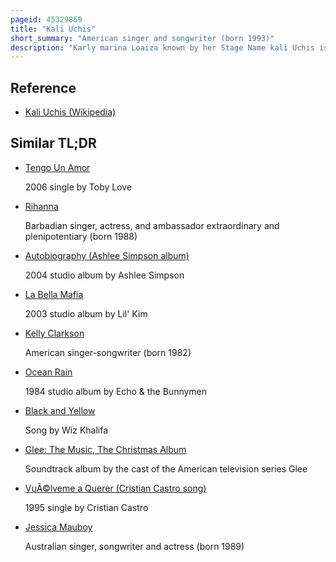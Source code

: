 ```yaml
---
pageid: 45329869
title: "Kali Uchis"
short_summary: "American singer and songwriter (born 1993)"
description: "Karly marina Loaiza known by her Stage Name kali Uchis is an american Singer and Songwriter from Alexandria Virginia. After releasing her Debut Mixtape Drunken babble she gained Recognition for enlisting rapper Tyler the Creator and Diplo to produce her Debut extended Play Por Vida. She signed with Virgin Emi Records to release her Debut Studio Album Isolation which peaked at Number 34 on the Billboard 200 and saw widespread Acclaim. She then signed with Interscope Records to release her second Studio Album and first Spanish-Language Project, Sin Miedo. It spawned the single 'Telepatía', which first gained Virality on Tiktok and marked her first Entry on the Billboard Hot 100 at Number 25, also receiving double Platinum Certification by the Recording Industry Association of America. Her third Studio Album, Red Moon in Venus peaked at Number four on the Billboard 200, while her fourth Album and second Spanish-Language Project, Orquídeas peaked at Number two."
---
```


## Reference

- [Kali Uchis (Wikipedia)](https://en.wikipedia.org/?curid=45329869)

## Similar TL;DR

- [Tengo Un Amor](/tldr/en/tengo-un-amor)

  2006 single by Toby Love

- [Rihanna](/tldr/en/rihanna)

  Barbadian singer, actress, and ambassador extraordinary and plenipotentiary (born 1988)

- [Autobiography (Ashlee Simpson album)](/tldr/en/autobiography-ashlee-simpson-album)

  2004 studio album by Ashlee Simpson

- [La Bella Mafia](/tldr/en/la-bella-mafia)

  2003 studio album by Lil' Kim

- [Kelly Clarkson](/tldr/en/kelly-clarkson)

  American singer-songwriter (born 1982)

- [Ocean Rain](/tldr/en/ocean-rain)

  1984 studio album by Echo & the Bunnymen

- [Black and Yellow](/tldr/en/black-and-yellow)

  Song by Wiz Khalifa

- [Glee: The Music, The Christmas Album](/tldr/en/glee-the-music-the-christmas-album)

  Soundtrack album by the cast of the American television series Glee

- [VuÃ©lveme a Querer (Cristian Castro song)](/tldr/en/vuelveme-a-querer-cristian-castro-song)

  1995 single by Cristian Castro

- [Jessica Mauboy](/tldr/en/jessica-mauboy)

  Australian singer, songwriter and actress (born 1989)
